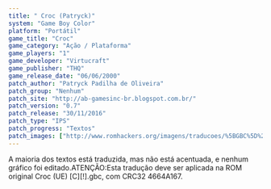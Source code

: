 ```yaml
---
title: " Croc (Patryck)"
system: "Game Boy Color"
platform: "Portátil"
game_title: "Croc"
game_category: "Ação / Plataforma"
game_players: "1"
game_developer: "Virtucraft"
game_publisher: "THQ"
game_release_date: "06/06/2000"
patch_author: "Patryck Padilha de Oliveira"
patch_group: "Nenhum"
patch_site: "http://ab-gamesinc-br.blogspot.com.br/"
patch_version: "0.7"
patch_release: "30/11/2016"
patch_type: "IPS"
patch_progress: "Textos"
patch_images: ["http://www.romhackers.org/imagens/traducoes/%5BGBC%5D%20Croc%20-%20Patryck%20-%201.png","http://www.romhackers.org/imagens/traducoes/%5BGBC%5D%20Croc%20-%20Patryck%20-%202.png","http://www.romhackers.org/imagens/traducoes/%5BGBC%5D%20Croc%20-%20Patryck%20-%203.png"]
---
```

A maioria dos textos está traduzida, mas não está acentuada, e nenhum gráfico foi editado.ATENÇÃO:Esta tradução deve ser aplicada na ROM original Croc (UE) [C][!].gbc, com CRC32 4664A167.